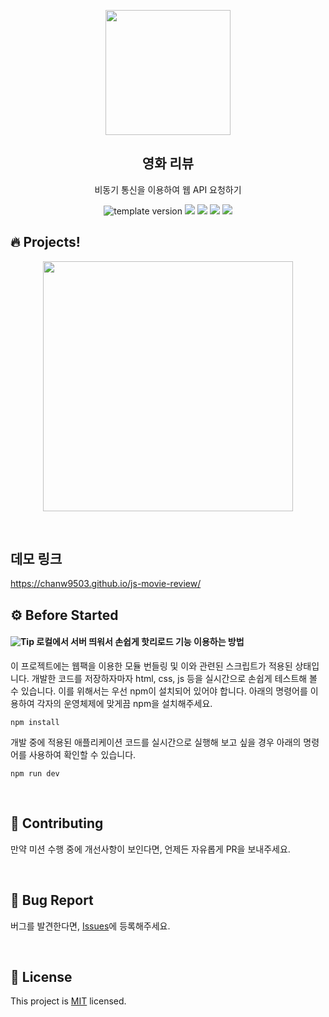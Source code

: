 <p align="middle" >
  <img width="200" src="https://i.ibb.co/JsjssdJ/popcorn.png">
</p>
<h2 align="middle">영화 리뷰</h2>
<p align="middle">비동기 통신을 이용하여 웹 API 요청하기</p>
<p align="middle">
  <img src="https://img.shields.io/badge/version-1.0.0-blue?style=flat-square" alt="template version"/>
  <img src="https://img.shields.io/badge/language-html-red.svg?style=flat-square"/>
  <img src="https://img.shields.io/badge/language-css-blue.svg?style=flat-square"/>
  <img src="https://img.shields.io/badge/language-js-yellow.svg?style=flat-square"/>
  <img src="https://img.shields.io/badge/license-MIT-brightgreen.svg?style=flat-square"/>
</p>

## 🔥 Projects!

<p align="middle">
  <img width="400" src="https://i.ibb.co/Fhfn3wD/image.png">

</p>

<br>

## 데모 링크

https://chanw9503.github.io/js-movie-review/

## ⚙️ Before Started

#### <img alt="Tip" src="https://img.shields.io/static/v1.svg?label=&message=Tip&style=flat-square&color=673ab8"> 로컬에서 서버 띄워서 손쉽게 핫리로드 기능 이용하는 방법

이 프로젝트에는 웹팩을 이용한 모듈 번들링 및 이와 관련된 스크립트가 적용된 상태입니다. 개발한 코드를 저장하자마자 html, css, js 등을 실시간으로 손쉽게 테스트해 볼 수 있습니다. 이를 위해서는 우선 npm이 설치되어 있어야 합니다. 아래의 명령어를 이용하여 각자의 운영체제에 맞게끔 npm을 설치해주세요.

```
npm install
```

개발 중에 적용된 애플리케이션 코드를 실시간으로 실행해 보고 싶을 경우 아래의 명령어를 사용하여 확인할 수 있습니다.

```
npm run dev
```

<br/>

## 👏 Contributing

만약 미션 수행 중에 개선사항이 보인다면, 언제든 자유롭게 PR을 보내주세요.

<br/>

## 🐞 Bug Report

버그를 발견한다면, [Issues](https://github.com/next-step/js-lotto/issues)에 등록해주세요.

<br/>

## 📝 License

This project is [MIT](https://github.com/next-step/js-lotto/blob/main/LICENSE) licensed.
